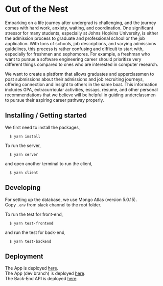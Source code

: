 # Out of the Nest 

Embarking on a life journey after undergrad is challenging, and the journey comes with hard work, anxiety, waiting, and coordination. One significant stressor for many students, especially at Johns Hopkins University, is either the admission process to graduate and professional school or the job application. With tons of schools, job descriptions, and varying admissions guidelines, this process is rather confusing and difficult to start with, especially for freshmen and sophomores. For example, a freshman who want to pursue a software engineering career should prioritize very different things compared to ones who are interested in computer research.  

We want to create a platform that allows graduates and upperclassmen to post submissions about their admissions and job recruiting journeys, offering connection and insight to others in the same boat. This information includes GPA, extracurricular activities, essays, resume, and other personal recommendations that we believe will be helpful in guiding underclassmen to pursue their aspiring career pathway properly.

## Installing / Getting started

We first need to install the packages, 

```
  $ yarn install
```
To run the server,
```
  $ yarn server
```
and open another terminal to run the client,

```
  $ yarn client
```

## Developing

For setting up the database, we use Mongo Atlas (version 5.0.15).  
Copy `.env` from slack channel to the root folder.  

To run the test for front-end,

```
  $ yarn test-frontend
```
and run the test for back-end,

```
  $ yarn test-backend
```

## Deployment

The App is deployed [here](https://sp23-oose-project-team-13.vercel.app/).  
The App (dev branch) is deployed [here](https://sp23-oose-project-team-13-git-dev-team13jhu.vercel.app/).  
The Back-End API is deployed [here](https://sp23-oose-project-team-13.vercel.app/api/).
